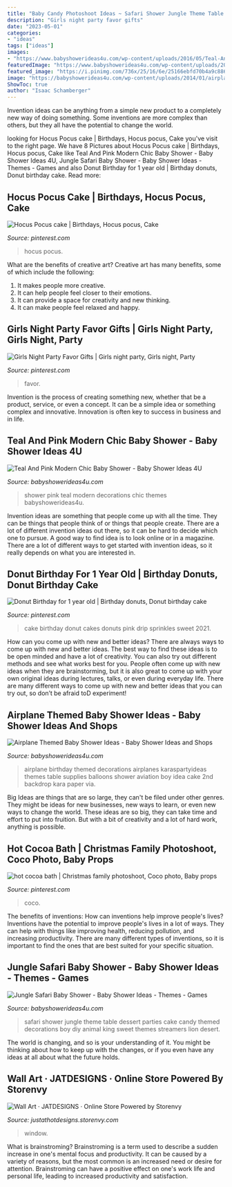 ```yaml
---
title: "Baby Candy Photoshoot Ideas ~ Safari Shower Jungle Theme Table Dessert Parties Cake Candy Themed Decorations Boy Diy Animal King Sweet Themes Streamers Lion Desert"
description: "Girls night party favor gifts"
date: "2023-05-01"
categories:
- "ideas"
tags: ["ideas"]
images:
- "https://www.babyshowerideas4u.com/wp-content/uploads/2016/05/Teal-And-Pink-Modern-Chic-Baby-Shower-Decorations-600x800.jpg"
featuredImage: "https://www.babyshowerideas4u.com/wp-content/uploads/2016/05/Teal-And-Pink-Modern-Chic-Baby-Shower-Decorations-600x800.jpg"
featured_image: "https://i.pinimg.com/736x/25/16/6e/25166ebfd70b4a9c88606b897b1cd329.jpg"
image: "https://babyshowerideas4u.com/wp-content/uploads/2014/01/airplane-51.jpg"
ShowToc: true
author: "Isaac Schamberger"
---
```



Invention ideas can be anything from a simple new product to a completely new way of doing something. Some inventions are more complex than others, but they all have the potential to change the world.

	

		
looking for Hocus Pocus cake | Birthdays, Hocus pocus, Cake you've visit to the right page. We have 8 Pictures about Hocus Pocus cake | Birthdays, Hocus pocus, Cake like Teal And Pink Modern Chic Baby Shower - Baby Shower Ideas 4U, Jungle Safari Baby Shower - Baby Shower Ideas - Themes - Games and also Donut Birthday for 1 year old | Birthday donuts, Donut birthday cake. Read more:
		
    
## Hocus Pocus Cake | Birthdays, Hocus Pocus, Cake

<img loading=lazy src="https://i.pinimg.com/736x/47/78/93/4778934534e8fd81ec2ff3d485c02809.jpg" onerror="this.onerror=null;this.src='https://tse2.mm.bing.net/th?id=OIP.A_eFUxrnjORJLdIPZJutowHaJ3&amp;pid=15.1';" alt="Hocus Pocus cake | Birthdays, Hocus pocus, Cake">

_Source: pinterest.com_

>hocus pocus. 

	

What are the benefits of creative art?
Creative art has many benefits, some of which include the following: 
1. It makes people more creative.
2. It can help people feel closer to their emotions.
3. It can provide a space for creativity and new thinking.
4. It can make people feel relaxed and happy.

    
## Girls Night Party Favor Gifts | Girls Night Party, Girls Night, Party

<img loading=lazy src="https://i.pinimg.com/736x/25/16/6e/25166ebfd70b4a9c88606b897b1cd329.jpg" onerror="this.onerror=null;this.src='https://tse2.mm.bing.net/th?id=OIP.CBIGe77MdXkiLgef9DqKCwHaPP&amp;pid=15.1';" alt="Girls Night Party Favor Gifts | Girls night party, Girls night, Party">

_Source: pinterest.com_

>favor. 

	

Invention is the process of creating something new, whether that be a product, service, or even a concept. It can be a simple idea or something complex and innovative. Innovation is often key to success in business and in life.

    
## Teal And Pink Modern Chic Baby Shower - Baby Shower Ideas 4U

<img loading=lazy src="https://www.babyshowerideas4u.com/wp-content/uploads/2016/05/Teal-And-Pink-Modern-Chic-Baby-Shower-Decorations-600x800.jpg" onerror="this.onerror=null;this.src='https://tse3.mm.bing.net/th?id=OIP.z2FAPgmg_7A8ZMUJC6SJtAHaJ4&amp;pid=15.1';" alt="Teal And Pink Modern Chic Baby Shower - Baby Shower Ideas 4U">

_Source: babyshowerideas4u.com_

>shower pink teal modern decorations chic themes babyshowerideas4u. 

	

Invention ideas are something that people come up with all the time. They can be things that people think of or things that people create. There are a lot of different invention ideas out there, so it can be hard to decide which one to pursue. A good way to find idea is to look online or in a magazine. There are a lot of different ways to get started with invention ideas, so it really depends on what you are interested in.

    
## Donut Birthday For 1 Year Old | Birthday Donuts, Donut Birthday Cake

<img loading=lazy src="https://i.pinimg.com/736x/96/81/e5/9681e5e8c6997a62745b163faeeb781a.jpg" onerror="this.onerror=null;this.src='https://tse2.mm.bing.net/th?id=OIP.krlS7rxgtS-Lcx--S-dzXAHaJ3&amp;pid=15.1';" alt="Donut Birthday for 1 year old | Birthday donuts, Donut birthday cake">

_Source: pinterest.com_

>cake birthday donut cakes donuts pink drip sprinkles sweet 2021. 

	

How can you come up with new and better ideas?
There are always ways to come up with new and better ideas. The best way to find these ideas is to be open minded and have a lot of creativity. You can also try out different methods and see what works best for you. People often come up with new ideas when they are brainstorming, but it is also great to come up with your own original ideas during lectures, talks, or even during everyday life. There are many different ways to come up with new and better ideas that you can try out, so don’t be afraid toD experiment!

    
## Airplane Themed Baby Shower Ideas - Baby Shower Ideas And Shops

<img loading=lazy src="https://babyshowerideas4u.com/wp-content/uploads/2014/01/airplane-51.jpg" onerror="this.onerror=null;this.src='https://tse1.mm.bing.net/th?id=OIP.nKpbKO2XOuZ3Xb297BfY7gHaLH&amp;pid=15.1';" alt="Airplane Themed Baby Shower Ideas - Baby Shower Ideas and Shops">

_Source: babyshowerideas4u.com_

>airplane birthday themed decorations airplanes karaspartyideas themes table supplies balloons shower aviation boy idea cake 2nd backdrop kara paper via. 

	

Big Ideas are things that are so large, they can't be filed under other genres. They might be ideas for new businesses, new ways to learn, or even new ways to change the world. These ideas are so big, they can take time and effort to put into fruition. But with a bit of creativity and a lot of hard work, anything is possible.

    
## Hot Cocoa Bath | Christmas Family Photoshoot, Coco Photo, Baby Props

<img loading=lazy src="https://i.pinimg.com/736x/0d/8f/77/0d8f77e6b8659cf4e1866305f429e388.jpg" onerror="this.onerror=null;this.src='https://tse2.mm.bing.net/th?id=OIP.eDl9yfcdGPFZaWbccvFWZgHaGq&amp;pid=15.1';" alt="hot cocoa bath | Christmas family photoshoot, Coco photo, Baby props">

_Source: pinterest.com_

>coco. 

	

The benefits of inventions: How can inventions help improve people's lives?
Inventions have the potential to improve people's lives in a lot of ways. They can help with things like improving health, reducing pollution, and increasing productivity. There are many different types of inventions, so it is important to find the ones that are best suited for your specific situation.

    
## Jungle Safari Baby Shower - Baby Shower Ideas - Themes - Games

<img loading=lazy src="http://www.babyshowerideas4u.com/wp-content/uploads/2014/04/Jungle-Safari-Baby-Shower-table-dessert-table.jpg" onerror="this.onerror=null;this.src='https://tse1.mm.bing.net/th?id=OIP.QxH-VYiW9fA2AIgxRXMHhAHaFh&amp;pid=15.1';" alt="Jungle Safari Baby Shower - Baby Shower Ideas - Themes - Games">

_Source: babyshowerideas4u.com_

>safari shower jungle theme table dessert parties cake candy themed decorations boy diy animal king sweet themes streamers lion desert. 

	

The world is changing, and so is your understanding of it. You might be thinking about how to keep up with the changes, or if you even have any ideas at all about what the future holds. 

    
## Wall Art · JATDESIGNS · Online Store Powered By Storenvy

<img loading=lazy src="http://d2a2wjuuf1c30f.cloudfront.net/product_photos/13102348/window_large.jpg" onerror="this.onerror=null;this.src='https://tse4.mm.bing.net/th?id=OIP.3sbw5U5zUO-CgMlMCxs6FQHaNK&amp;pid=15.1';" alt="Wall Art · JATDESIGNS · Online Store Powered by Storenvy">

_Source: justathotdesigns.storenvy.com_

>window. 

	

What is brainstroming?
Brainstroming is a term used to describe a sudden increase in one's mental focus and productivity. It can be caused by a variety of reasons, but the most common is an increased need or desire for attention. Brainstroming can have a positive effect on one's work life and personal life, leading to increased productivity and satisfaction.

